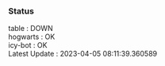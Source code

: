 ### Status


table : DOWN  
hogwarts : OK  
icy-bot : OK  
Latest Update : 2023-04-05 08:11:39.360589

